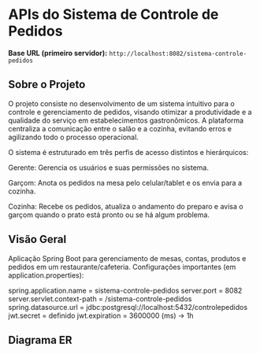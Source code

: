 # APIs do Sistema de Controle de Pedidos 



**Base URL (primeiro servidor):** `http://localhost:8082/sistema-controle-pedidos`

## Sobre o Projeto

O projeto consiste no desenvolvimento de um sistema intuitivo para o controle e gerenciamento de pedidos, visando otimizar a produtividade e a qualidade do serviço em estabelecimentos gastronômicos. A plataforma centraliza a comunicação entre o salão e a cozinha, evitando erros e agilizando todo o processo operacional.


O sistema é estruturado em três perfis de acesso distintos e hierárquicos:

Gerente: Gerencia os usuários e suas permissões no sistema.

Garçom: Anota os pedidos na mesa pelo celular/tablet e os envia para a cozinha.

Cozinha: Recebe os pedidos, atualiza o andamento do preparo e avisa o garçom quando o prato está pronto ou se há algum problema.


## Visão Geral
Aplicação Spring Boot para gerenciamento de mesas, contas, produtos e pedidos em um restaurante/cafeteria. Configurações importantes (em application.properties):

spring.application.name = sistema-controle-pedidos
server.port = 8082
server.servlet.context-path = /sistema-controle-pedidos
spring.datasource.url = jdbc:postgresql://localhost:5432/controlepedidos
jwt.secret = definido
jwt.expiration = 3600000 (ms) -> 1h


## Diagrama ER

